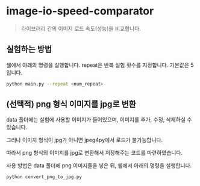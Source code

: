 # image-io-speed-comparator
> 라이브러리 간의 이미지 로드 속도(성능)을 비교합니다.

## 실험하는 방법
쉘에서 아래의 명령을 실행합니다. repeat은 반복 실험 횟수를 지정합니다. 기본값은 5입니다.
```bash
python main.py --repeat <num_repeat>
```

## (선택적) png 형식 이미지를 jpg로 변환
data 폴더에는 실험에 사용할 이미지가 들어있으며, 이미지를 추가, 수정, 삭제하실 수 있습니다.

그러나 이미지 형식이 jpg가 아니면 jpeg4py에서 로드가 불가능합니다.

따라서 png 형식의 이미지를 jpg로 변환해서 저장해주는 코드를 마련하였습니다.

사용 방법은 data 폴더에 png 이미지들을 넣은 뒤, 쉘에서 아래의 명령을 실행합니다.
```bash
python convert_png_to_jpg.py
```
